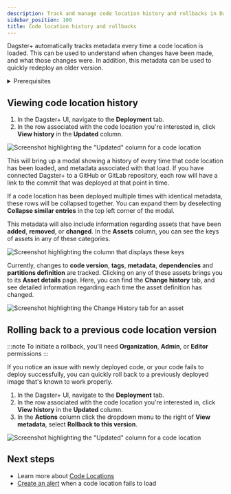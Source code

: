```yaml
---
description: Track and manage code location history and rollbacks in Dagster+.
sidebar_position: 100
title: Code location history and rollbacks
---
```


Dagster+ automatically tracks metadata every time a code location is loaded. This can be used to understand when changes have been made, and what those changes were. In addition, this metadata can be used to quickly redeploy an older version.

<details>
  <summary>Prerequisites</summary>

Before continuing, you should be familiar with:

- [Code Locations](/dagster-plus/deployment/code-locations)

</details>

## Viewing code location history

1. In the Dagster+ UI, navigate to the **Deployment** tab.
2. In the row associated with the code location you're interested in, click **View history** in the **Updated** column.

![Screenshot highlighting the "Updated" column for a code location](/images/dagster-plus/deployment/code-locations/view-code-location-history.png)

This will bring up a modal showing a history of every time that code location has been loaded, and metadata associated with that load. If you have connected Dagster+ to a GitHub or GitLab repository, each row will have a link to the commit that was deployed at that point in time.

If a code location has been deployed multiple times with identical metadata, these rows will be collapsed together. You can expand them by deselecting **Collapse similar entries** in the top left corner of the modal.

This metadata will also include information regarding assets that have been **added**, **removed**, or **changed**. In the **Assets** column, you can see the keys of assets in any of these categories.

![Screenshot highlighting the column that displays these keys](/images/dagster-plus/deployment/code-locations/code-location-history-metadata.png)

Currently, changes to **code version**, **tags**, **metadata**, **dependencies** and **partitions definition** are tracked. Clicking on any of these assets brings you to its **Asset details** page. Here, you can find the **Change history** tab, and see detailed information regarding each time the asset definition has changed.

![Screenshot highlighting the Change History tab for an asset](/images/dagster-plus/deployment/code-locations/asset-change-history.png)

## Rolling back to a previous code location version

:::note
To initiate a rollback, you'll need **Organization**, **Admin**, or **Editor** permissions
:::

If you notice an issue with newly deployed code, or your code fails to deploy successfully, you can quickly roll back to a previously deployed image that's known to work properly.

1. In the Dagster+ UI, navigate to the **Deployment** tab.
2. In the row associated with the code location you're interested in, click **View history** in the **Updated** column.
3. In the **Actions** column click the dropdown menu to the right of **View metadata**, select **Rollback to this version**.

![Screenshot highlighting the "Updated" column for a code location](/images/dagster-plus/deployment/code-locations/rollback-code-location.png)

## Next steps

- Learn more about [Code Locations](/dagster-plus/deployment/code-locations)
- [Create an alert](/dagster-plus/features/alerts/creating-alerts) when a code location fails to load
